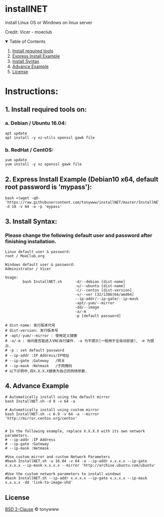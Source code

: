 # installNET
install Linux OS or Windows on linux server

Credit: Vicer - moeclub

<!-- TABLE OF CONTENTS -->
<details open="open">
  <summary>Table of Contents</summary>
  <ol>
    <li>
      <a href="#1-install-required-tools-on">Install required tools</a>
    </li>
    <li>
      <a href="#2-express-install-example-debian10-x64-default-root-password-is-mypass">Express Install Example</a>
    </li>
    <li>
      <a href="#3-install-syntax">Install Syntax</a>
    </li>
    <li>
      <a href="#4-advance-example">Advance Example</a>
    </li>
    <li><a href="#license">License</a></li>
  </ol>
</details>




# Instructions:

## 1. Install required tools on:

### a. Debian / Ubuntu 16.04:
```
apt update
apt install -y xz-utils openssl gawk file
```
### b. RedHat / CentOS:
```
yum update
yum install -y xz openssl gawk file
```
## 2. Express Install Example (Debian10 x64, default root password is 'mypass'):
```
bash <(wget -qO- 'https://raw.githubusercontent.com/tonywww/installNET/master/InstallNET.sh') -d 10 -v 64 -a -p 'mypass'
```
## 3. Install Syntax:

### Please change the following default user and password after finishing installation.
```
Linux default user & password:
root / MoeClub.org

Windows default user & password:
Administrator / Vicer
```


```
Usage:
        bash InstallNET.sh      -d/--debian [dist-name]
                                -u/--ubuntu [dist-name]
                                -c/--centos [dist-version]
                                -v/--ver [32/i386|64/amd64]
                                --ip-addr/--ip-gate/--ip-mask
                                -apt/-yum/--mirror
                                -dd/--image
                                -a/-m
                                -p [default password]
 
# dist-name: 发行版本代号
# dist-version: 发行版本号
# -apt/-yum/--mirror : 使用定义镜像
# -a/-m : 询问是否能进入VNC自行操作. -a 为不提示(一般用于全自动安装), -m 为提示.
# -p : set default password
# --ip-addr :IP Address/IP地址
# --ip-gate :Gateway   /网关
# --ip-mask :Netmask   /子网掩码
# 以下示例中,将X.X.X.X替换为自己的网络参数.
```


## 4. Advance Example
```
# Automatically install using the default mirror
bash InstallNET.sh -d 8 -v 64 -a
 
# Automatically install using custom mirror
bash InstallNET.sh -c 6.9 -v 64 -a --mirror 'http://mirror.centos.org/centos'
 
 
# In the following example, replace X.X.X.X with its own network parameters.
# --ip-addr :IP Address
# --ip-gate :Gateway
# --ip-mask :Netmask
 
#Use custom mirror and custom Network Parameters
#bash InstallNET.sh -u 16.04 -v 64 -a --ip-addr x.x.x.x --ip-gate x.x.x.x --ip-mask x.x.x.x --mirror 'http://archive.ubuntu.com/ubuntu'
 
#Use the custom network parameters to install windows
#bash InstallNET.sh --ip-addr x.x.x.x --ip-gate x.x.x.x --ip-mask x.x.x.x -dd 'link-to-image-vhd'
 ```

## License
[BSD 2-Clause](LICENSE) © tonywww
